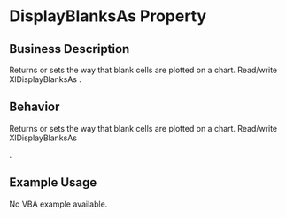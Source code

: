 # DisplayBlanksAs Property

## Business Description
Returns or sets the way that blank cells are plotted on a chart. Read/write XlDisplayBlanksAs .

## Behavior
Returns or sets the way that blank cells are plotted on a chart. Read/write XlDisplayBlanksAs

.

## Example Usage
No VBA example available.